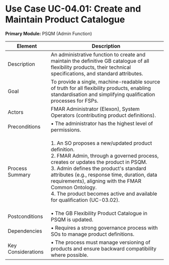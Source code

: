 # Use Case UC-04.01: Create and Maintain Product Catalogue

**Primary Module:** PSQM (Admin Function)

| Element            | Description                                                                                                                                                                                                                                                                                                                                                                     |
| ------------------ | ------------------------------------------------------------------------------------------------------------------------------------------------------------------------------------------------------------------------------------------------------------------------------------------------------------------------------------------------------------------------------- |
| Description        | An administrative function to create and maintain the definitive GB catalogue of all flexibility products, their technical specifications, and standard attributes.                                                                                                                                                                                                             |
| Goal               | To provide a single, machine-readable source of truth for all flexibility products, enabling standardisation and simplifying qualification processes for FSPs.                                                                                                                                                                                                                  |
| Actors             | FMAR Administrator (Elexon), System Operators (contributing product definitions).                                                                                                                                                                                                                                                                                               |
| Preconditions      | • The administrator has the highest level of permissions.                                                                                                                                                                                                                                                                                                                       |
| Process Summary    | <p>1. An SO proposes a new/updated product definition.<br>2. FMAR Admin, through a governed process, creates or updates the product in PSQM.<br>3. Admin defines the product's standard attributes (e.g., response time, duration, data requirements), aligning with the FMAR Common Ontology.<br>4. The product becomes active and available for qualification (UC-03.02).</p> |
| Postconditions     | • The GB Flexibility Product Catalogue in PSQM is updated.                                                                                                                                                                                                                                                                                                                      |
| Dependencies       | • Requires a strong governance process with SOs to manage product definitions.                                                                                                                                                                                                                                                                                                  |
| Key Considerations | • The process must manage versioning of products and ensure backward compatibility where possible.                                                                                                                                                                                                                                                                              |
